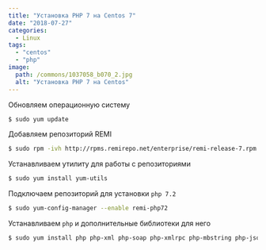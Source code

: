 ```yaml
---
title: "Установка PHP 7 на Centos 7"
date: "2018-07-27"
categories: 
  - Linux
tags: 
  - "centos"
  - "php"
image:
  path: /commons/1037058_b070_2.jpg
  alt: "Установка PHP 7 на Centos"
---
```


Обновляем операционную систему

```sh
$ sudo yum update
```

Добавляем репозиторий REMI

```sh
$ sudo rpm -ivh http://rpms.remirepo.net/enterprise/remi-release-7.rpm
```

Устанавливаем утилиту для работы с репозиториями

```sh
$ sudo yum install yum-utils
```

Подключаем репозиторий для установки `php 7.2`

```sh
$ sudo yum-config-manager --enable remi-php72
```

Устанавливаем `php` и дополнительные библиотеки для него

```sh
$ sudo yum install php php-xml php-soap php-xmlrpc php-mbstring php-json php-gd php-mcrypt php-common php-devel php-fpm php-pdo php-mysqlnd php-imap php-embedded php-ldap php-odbc curl curl-devel
```